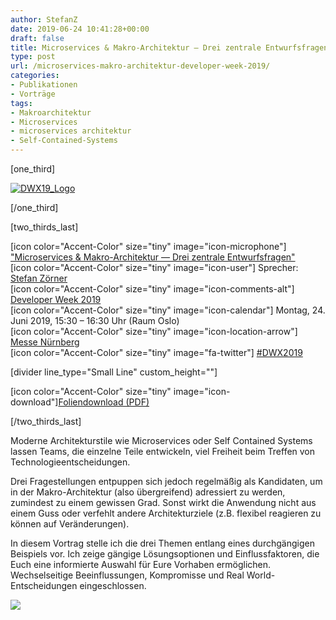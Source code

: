 ```yaml
---
author: StefanZ
date: 2019-06-24 10:41:28+00:00
draft: false
title: Microservices & Makro-Architektur — Drei zentrale Entwurfsfragen
type: post
url: /microservices-makro-architektur-developer-week-2019/
categories:
- Publikationen
- Vorträge
tags:
- Makroarchitektur
- Microservices
- microservices architektur
- Self-Contained-Systems
---
```


[one_third]




[![DWX19_Logo](https://www.embarc.de/wp-content/uploads/2019/02/DWX19_Logo_180x180.png)
](https://www.developer-week.de/)




[/one_third]




[two_thirds_last]




[icon color="Accent-Color" size="tiny" image="icon-microphone"] ["Microservices & Makro-Architektur — Drei zentrale Entwurfsfragen"](https://www.developer-week.de/programm-2019/#/talk/microservices-makro-architektur-drei-zentrale-entwurfsfragen-bei-vertikalen-anwendungsarchitekturen)  
[icon color="Accent-Color" size="tiny" image="icon-user"] Sprecher: [Stefan Zörner](https://www.embarc.de/stefan-zoerner/)  
[icon color="Accent-Color" size="tiny" image="icon-comments-alt"] [Developer Week 2019](https://www.developer-week.de)  
[icon color="Accent-Color" size="tiny" image="icon-calendar"] Montag, 24. Juni 2019, 15:30 – 16:30 Uhr (Raum Oslo)  
[icon color="Accent-Color" size="tiny" image="icon-location-arrow"] [Messe Nürnberg](https://www.developer-week.de/anreise/)  
[icon color="Accent-Color" size="tiny" image="fa-twitter"] [#DWX2019](https://twitter.com/developer_week)




[divider line_type="Small Line" custom_height=""]




[icon color="Accent-Color" size="tiny" image="icon-download"][Foliendownload (PDF)](https://www.embarc.de/wp-content/uploads/2019/06/szoerner_makro_fragen_dwx_2019_deploy.pdf)




[/two_thirds_last]











Moderne Architekturstile wie Microservices oder Self Contained Systems lassen Teams, die einzelne Teile entwickeln, viel Freiheit beim Treffen von Technologieentscheidungen.




Drei Fragestellungen entpuppen sich jedoch regelmäßig als Kandidaten, um in der Makro-Architektur (also übergreifend) adressiert zu werden, zumindest zu einem gewissen Grad. Sonst wirkt die Anwendung nicht aus einem Guss oder verfehlt andere Architekturziele (z.B. flexibel reagieren zu können auf Veränderungen).




In diesem Vortrag stelle ich die drei Themen entlang eines durchgängigen Beispiels vor. Ich zeige gängige Lösungsoptionen und Einflussfaktoren, die Euch eine informierte Auswahl für Eure Vorhaben ermöglichen. Wechselseitige Beeinflussungen, Kompromisse und Real World-Entscheidungen eingeschlossen.












[![](https://www.embarc.de/wp-content/uploads/2019/06/szoerner_makro_fragen_dwx_2019_360x270.png)
](https://www.embarc.de/wp-content/uploads/2019/06/szoerner_makro_fragen_dwx_2019_deploy.pdf)











